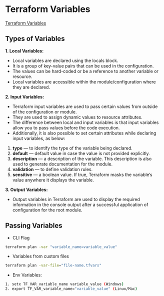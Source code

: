# Terraform Variables

[Terraform Variables](https://spacelift.io/blog/how-to-use-terraform-variables)

## Types of Variables

**1. Local Variables:**
- Local variables are declared using the locals block.
- It is a group of key-value pairs that can be used in the configuration.
- The values can be hard-coded or be a reference to another variable or resource.
- Local variables are accessible within the module/configuration where they are declared.

**2. Input Variables:**
- Terraform input variables are used to pass certain values from outside of the configuration or module.
- They are used to assign dynamic values to resource attributes.
- The difference between local and input variables is that input variables allow you to pass values before the code execution.
- Additionally, it is also possible to set certain attributes while declaring input variables, as below:
  
1. **type** — to identify the type of the variable being declared.
2. **default** — default value in case the value is not provided explicitly.
3. **description** — a description of the variable. This description is also used to generate documentation for the module.
4. **validation** — to define validation rules.
5. **sensitive** — a boolean value. If true, Terraform masks the variable’s value anywhere it displays the variable.

**3. Output Variables:**
- Output variables in Terraform are used to display the required information in the console output after a successful application of configuration for the root module. 

## Passing Variables

* CLI Flag
```sh
terraform plan -var "variable_name=variable_value"
```
* Variables from custom files
```sh
terraform plan -var-file="file-name.tfvars"
```
* Env Variables:
```sh
1. setx TF_VAR_variable_name variable_value (Windows)
2. export TF_VAR_variable_name="variable_value" (Linux/Mac)
```
